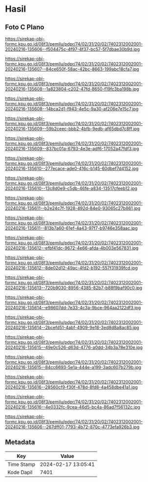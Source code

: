 # Hasil

## Foto C Plano

https://sirekap-obj-formc.kpu.go.id/08f3/pemilu/pdpr/74/02/31/20/02/7402312002001-20240216-135606--f504475c-4f97-4f37-bc57-5f7dbae30b9d.jpg

https://sirekap-obj-formc.kpu.go.id/08f3/pemilu/pdpr/74/02/31/20/02/7402312002001-20240216-135607--84ce650f-58ac-42bc-8663-199abc18cfa7.jpg

https://sirekap-obj-formc.kpu.go.id/08f3/pemilu/pdpr/74/02/31/20/02/7402312002001-20240216-135608--1a823804-c202-47fd-8650-f19fc3ba198b.jpg

https://sirekap-obj-formc.kpu.go.id/08f3/pemilu/pdpr/74/02/31/20/02/7402312002001-20240216-135608--14bca2d1-f943-4e5c-9a30-af206e7e15c7.jpg

https://sirekap-obj-formc.kpu.go.id/08f3/pemilu/pdpr/74/02/31/20/02/7402312002001-20240216-135609--59b2ceec-bbb2-4bfb-9edb-af65dbd7c8ff.jpg

https://sirekap-obj-formc.kpu.go.id/08f3/pemilu/pdpr/74/02/31/20/02/7402312002001-20240216-135609--837bc01a-6793-4e3e-adf6-17052a47fdf3.jpg

https://sirekap-obj-formc.kpu.go.id/08f3/pemilu/pdpr/74/02/31/20/02/7402312002001-20240216-135610--277ecace-ade0-416c-b145-60dbef7d4152.jpg

https://sirekap-obj-formc.kpu.go.id/08f3/pemilu/pdpr/74/02/31/20/02/7402312002001-20240216-135610--13c8d0e9-c5db-46fe-a834-13517cfeeb12.jpg

https://sirekap-obj-formc.kpu.go.id/08f3/pemilu/pdpr/74/02/31/20/02/7402312002001-20240216-135611--b2e24c7f-1928-492d-84e0-93065c27b861.jpg

https://sirekap-obj-formc.kpu.go.id/08f3/pemilu/pdpr/74/02/31/20/02/7402312002001-20240216-135611--813b7a60-61ef-4a43-97f7-b9746e358aac.jpg

https://sirekap-obj-formc.kpu.go.id/08f3/pemilu/pdpr/74/02/31/20/02/7402312002001-20240216-135612--efbf41dc-9672-4e66-afda-4b003e567831.jpg

https://sirekap-obj-formc.kpu.go.id/08f3/pemilu/pdpr/74/02/31/20/02/7402312002001-20240216-135612--8de02d12-49ac-4fd2-b192-557f31939fcd.jpg

https://sirekap-obj-formc.kpu.go.id/08f3/pemilu/pdpr/74/02/31/20/02/7402312002001-20240216-135613--720b9030-8956-4385-82b7-b88f9baf90c0.jpg

https://sirekap-obj-formc.kpu.go.id/08f3/pemilu/pdpr/74/02/31/20/02/7402312002001-20240216-135614--e98607dd-7e33-4c3a-9bce-964aa2122df3.jpg

https://sirekap-obj-formc.kpu.go.id/08f3/pemilu/pdpr/74/02/31/20/02/7402312002001-20240216-135614--2bcefd51-4abf-4909-9e18-3ed8d8a8ac85.jpg

https://sirekap-obj-formc.kpu.go.id/08f3/pemilu/pdpr/74/02/31/20/02/7402312002001-20240216-135615--49e0c526-d63d-4776-a0dd-34b3a78e310e.jpg

https://sirekap-obj-formc.kpu.go.id/08f3/pemilu/pdpr/74/02/31/20/02/7402312002001-20240216-135615--84cc6693-5e1a-444e-a199-3adc607b279b.jpg

https://sirekap-obj-formc.kpu.go.id/08f3/pemilu/pdpr/74/02/31/20/02/7402312002001-20240216-135616--28560cf9-f30f-478d-8fd8-4a458dbe41a1.jpg

https://sirekap-obj-formc.kpu.go.id/08f3/pemilu/pdpr/74/02/31/20/02/7402312002001-20240216-135616--4e0332fc-9cea-46d5-bc4a-86ad7f56132c.jpg

https://sirekap-obj-formc.kpu.go.id/08f3/pemilu/pdpr/74/02/31/20/02/7402312002001-20240216-135606--267dff01-7793-4b72-870c-4773efa926b3.jpg


## Metadata

| Key        | Value               |
| ---------- | ------------------- |
| Time Stamp | 2024-02-17 13:05:41 |
| Kode Dapil | 7401                |



